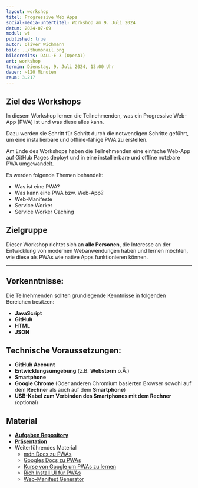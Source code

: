 ```yaml
---
layout: workshop
titel: Progressive Web Apps
social-media-untertitel: Workshop am 9. Juli 2024
datum: 2024-07-09
modul: wt
published: true
autor: Oliver Wichmann
bild: ../thumbnail.png
bildcredits: DALL·E 3 (OpenAI)
art: workshop
termin: Dienstag, 9. Juli 2024, 13:00 Uhr
dauer: ~120 Minuten
raum: 3.217
---
```


## Ziel des Workshops

In diesem Workshop lernen die Teilnehmenden, was ein Progressive Web-App (PWA) ist und was diese alles kann.

Dazu werden sie Schritt für Schritt durch die notwendigen Schritte geführt, um eine installierbare und offline-fähige PWA zu erstellen.

Am Ende des Workshops haben die Teilnehmenden eine einfache Web-App auf GitHub Pages deployt und in eine installierbare und offline nutzbare PWA umgewandelt.

Es werden folgende Themen behandelt:
- Was ist eine PWA?
- Was kann eine PWA bzw. Web-App?
- Web-Manifeste
- Service Worker
- Service Worker Caching

## Zielgruppe

Dieser Workshop richtet sich an **alle Personen**, die Interesse an der Entwicklung von modernen Webanwendungen haben und lernen möchten, wie diese als PWAs wie native Apps funktionieren können.

<hr>

## Vorkenntnisse:

Die Teilnehmenden sollten grundlegende Kenntnisse in folgenden Bereichen besitzen:

- **JavaScript**
- **GitHub**
- **HTML**
- **JSON**

## Technische Voraussetzungen:

- **GitHub Account**
- **Entwicklungsumgebung** (z.B. **Webstorm** o.Ä.)
- **Smartphone**
- **Google Chrome** (Oder anderen Chromium basierten Browser sowohl auf dem **Rechner** als auch auf dem **Smartphone**)
- **USB-Kabel zum Verbinden des Smartphones mit dem Rechner** (optional)

## Material

- [**Aufgaben Repository**](https://github.com/OliverWich/WebTech2024-PWA-Workshop)
- [**Präsentation**](https://github.com/OliverWich/WebTech2024-PWA-Workshop/blob/main/Folien.pdf)
- Weiterführendes Material
  - [mdn Docs zu PWAs](https://developer.mozilla.org/en-US/docs/Web/Progressive_web_apps)
  - [Googles Docs zu PWAs](https://web.dev/learn/pwa/service-workers?continue=https://web.dev/learn/pwa&hl=de#article-https://web.dev/learn/pwa/service-workers&hl=de)
  - [Kurse von Google um PWAs zu lernen](https://web.dev/learn/pwa)
  - [Rich Install UI für PWAs](https://web.dev/patterns/web-apps/richer-install-ui?hl=de)
  - [Web-Manifest Generator](https://progressier.com/pwa-manifest-generator)
